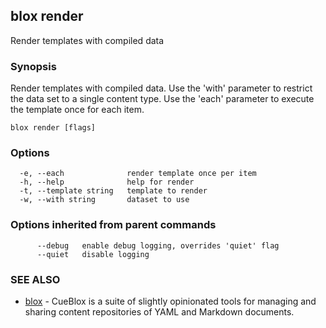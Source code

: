 ## blox render

Render templates with compiled data

### Synopsis

Render templates with compiled data. 
	Use the 'with' parameter to restrict the data set to a single content type.
	Use the 'each' parameter to execute the template once for each item.

```
blox render [flags]
```

### Options

```
  -e, --each              render template once per item
  -h, --help              help for render
  -t, --template string   template to render
  -w, --with string       dataset to use
```

### Options inherited from parent commands

```
      --debug   enable debug logging, overrides 'quiet' flag
      --quiet   disable logging
```

### SEE ALSO

* [blox](/cmd/blox)	 - CueBlox is a suite of slightly opinionated tools for managing and sharing content repositories of YAML and Markdown documents.

